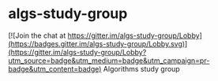 # algs-study-group

[![Join the chat at https://gitter.im/algs-study-group/Lobby](https://badges.gitter.im/algs-study-group/Lobby.svg)](https://gitter.im/algs-study-group/Lobby?utm_source=badge&utm_medium=badge&utm_campaign=pr-badge&utm_content=badge)
Algorithms study group
